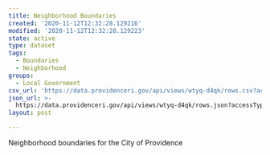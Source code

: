 ```yaml
---
title: Neighborhood Boundaries
created: '2020-11-12T12:32:28.129216'
modified: '2020-11-12T12:32:28.129223'
state: active
type: dataset
tags:
  - Boundaries
  - Neighborhood
groups:
  - Local Government
csv_url: 'https://data.providenceri.gov/api/views/wtyq-d4qk/rows.csv?accessType=DOWNLOAD'
json_url: >-
  https://data.providenceri.gov/api/views/wtyq-d4qk/rows.json?accessType=DOWNLOAD
layout: post

---
```

Neighborhood boundaries for the City of Providence
